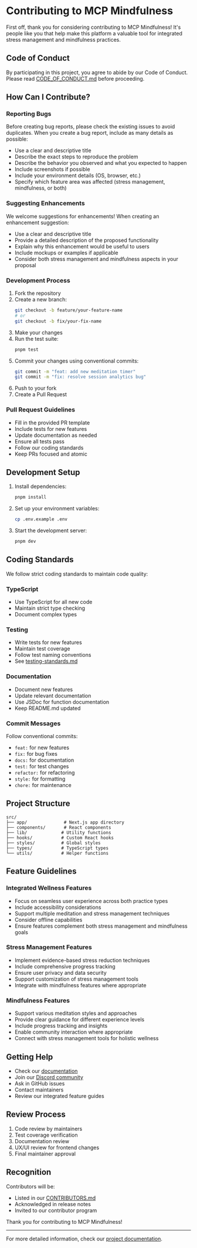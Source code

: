# Contributing to MCP Mindfulness

First off, thank you for considering contributing to MCP Mindfulness! It's people like you that help make this platform a valuable tool for integrated stress management and mindfulness practices.

## Code of Conduct

By participating in this project, you agree to abide by our Code of Conduct. Please read [CODE_OF_CONDUCT.md](./CODE_OF_CONDUCT.md) before proceeding.

## How Can I Contribute?

### Reporting Bugs

Before creating bug reports, please check the existing issues to avoid duplicates. When you create a bug report, include as many details as possible:

- Use a clear and descriptive title
- Describe the exact steps to reproduce the problem
- Describe the behavior you observed and what you expected to happen
- Include screenshots if possible
- Include your environment details (OS, browser, etc.)
- Specify which feature area was affected (stress management, mindfulness, or both)

### Suggesting Enhancements

We welcome suggestions for enhancements! When creating an enhancement suggestion:

- Use a clear and descriptive title
- Provide a detailed description of the proposed functionality
- Explain why this enhancement would be useful to users
- Include mockups or examples if applicable
- Consider both stress management and mindfulness aspects in your proposal

### Development Process

1. Fork the repository
2. Create a new branch:
   ```bash
   git checkout -b feature/your-feature-name
   # or
   git checkout -b fix/your-fix-name
   ```
3. Make your changes
4. Run the test suite:
   ```bash
   pnpm test
   ```
5. Commit your changes using conventional commits:
   ```bash
   git commit -m "feat: add new meditation timer"
   git commit -m "fix: resolve session analytics bug"
   ```
6. Push to your fork
7. Create a Pull Request

### Pull Request Guidelines

- Fill in the provided PR template
- Include tests for new features
- Update documentation as needed
- Ensure all tests pass
- Follow our coding standards
- Keep PRs focused and atomic

## Development Setup

1. Install dependencies:
   ```bash
   pnpm install
   ```

2. Set up your environment variables:
   ```bash
   cp .env.example .env
   ```

3. Start the development server:
   ```bash
   pnpm dev
   ```

## Coding Standards

We follow strict coding standards to maintain code quality:

### TypeScript
- Use TypeScript for all new code
- Maintain strict type checking
- Document complex types

### Testing
- Write tests for new features
- Maintain test coverage
- Follow test naming conventions
- See [testing-standards.md](project-planning/testing-standards.md)

### Documentation
- Document new features
- Update relevant documentation
- Use JSDoc for function documentation
- Keep README.md updated

### Commit Messages
Follow conventional commits:
- `feat:` for new features
- `fix:` for bug fixes
- `docs:` for documentation
- `test:` for test changes
- `refactor:` for refactoring
- `style:` for formatting
- `chore:` for maintenance

## Project Structure

```
src/
├── app/              # Next.js app directory
├── components/       # React components
├── lib/             # Utility functions
├── hooks/           # Custom React hooks
├── styles/          # Global styles
├── types/           # TypeScript types
└── utils/           # Helper functions
```

## Feature Guidelines

### Integrated Wellness Features
- Focus on seamless user experience across both practice types
- Include accessibility considerations
- Support multiple meditation and stress management techniques
- Consider offline capabilities
- Ensure features complement both stress management and mindfulness goals

### Stress Management Features
- Implement evidence-based stress reduction techniques
- Include comprehensive progress tracking
- Ensure user privacy and data security
- Support customization of stress management tools
- Integrate with mindfulness features where appropriate

### Mindfulness Features
- Support various meditation styles and approaches
- Provide clear guidance for different experience levels
- Include progress tracking and insights
- Enable community interaction where appropriate
- Connect with stress management tools for holistic wellness

## Getting Help

- Check our [documentation](project-planning/)
- Join our [Discord community](#)
- Ask in GitHub issues
- Contact maintainers
- Review our integrated feature guides

## Review Process

1. Code review by maintainers
2. Test coverage verification
3. Documentation review
4. UX/UI review for frontend changes
5. Final maintainer approval

## Recognition

Contributors will be:
- Listed in our [CONTRIBUTORS.md](CONTRIBUTORS.md)
- Acknowledged in release notes
- Invited to our contributor program

Thank you for contributing to MCP Mindfulness!

---

For more detailed information, check our [project documentation](project-planning/). 